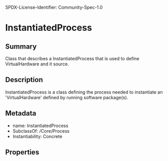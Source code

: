 SPDX-License-Identifier: Community-Spec-1.0

# InstantiatedProcess

## Summary
Class that describes a InstantiatedProcess that is used to define VirtualHardware and it source.

## Description
InstantiatedProcess is a class defining the process needed to instantiate an 'VirtualHardware' defined by running software package(s).

## Metadata
- name: InstantiatedProcess
- SubclassOf: /Core/Process
- Instantiability: Concrete

## Properties
